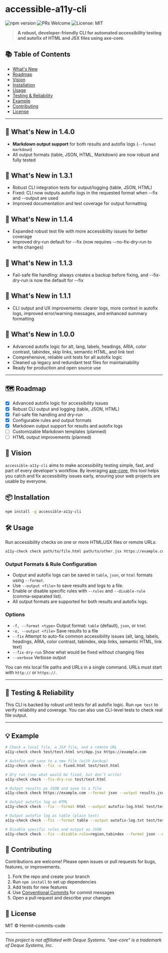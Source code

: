 # accessible-a11y-cli

![npm version](https://img.shields.io/npm/v/accessible-a11y-cli?style=flat-square)
![PRs Welcome](https://img.shields.io/badge/PRs-welcome-brightgreen.svg?style=flat-square)
![License: MIT](https://img.shields.io/badge/License-MIT-yellow.svg?style=flat-square)

> **A robust, developer-friendly CLI for automated accessibility testing and autofix of HTML and JSX files using axe-core.**

## 📚 Table of Contents

- [What's New](#-whats-new-in-140)
- [Roadmap](#-roadmap)
- [Vision](#-vision)
- [Installation](#-installation)
- [Usage](#-usage)
- [Testing & Reliability](#-testing--reliability)
- [Example](#-example)
- [Contributing](#-contributing)
- [License](#-license)

---

## 🚀 What's New in 1.4.0

- **Markdown output support** for both results and autofix logs (`--format markdown`)
- All output formats (table, JSON, HTML, Markdown) are now robust and fully tested

## 🚀 What's New in 1.3.1

- Robust CLI integration tests for output/logging (table, JSON, HTML)
- Fixed: CLI now outputs autofix logs in the requested format when --fix and --output are used
- Improved documentation and test coverage for output formatting

## 🚀 What's New in 1.1.4

- Expanded robust test file with more accessibility issues for better coverage
- Improved dry-run default for --fix (now requires --no-fix-dry-run to write changes)

## 🚀 What's New in 1.1.3

- Fail-safe file handling: always creates a backup before fixing, and --fix-dry-run is now the default for --fix

## 🚀 What's New in 1.1.1

- CLI output and UX improvements: clearer logs, more context in autofix logs, improved error/warning messages, and enhanced summary formatting

## 🚀 What's New in 1.0.0

- Advanced autofix logic for alt, lang, labels, headings, ARIA, color contrast, tabindex, skip links, semantic HTML, and link text
- Comprehensive, reliable unit tests for all autofix logic
- Cleaned up legacy and redundant test files for maintainability
- Ready for production and open source use

---

## 🗺️ Roadmap

- [x] Advanced autofix logic for accessibility issues
- [x] Robust CLI output and logging (table, JSON, HTML)
- [x] Fail-safe file handling and dry-run
- [x] Configurable rules and output formats
- [x] Markdown output support for results and autofix logs
- [ ] Customizable Markdown templates (planned)
- [ ] HTML output improvements (planned)

## 🚀 Vision

`accessible-a11y-cli` aims to make accessibility testing simple, fast, and part of every developer's workflow. By leveraging [axe-core](https://github.com/dequelabs/axe-core), this tool helps you catch and fix accessibility issues early, ensuring your web projects are usable by everyone.

## 📦 Installation

```bash
npm install -g accessible-a11y-cli
```

## 🛠️ Usage

Run accessibility checks on one or more HTML/JSX files or remote URLs:

```bash
a11y-check check path/to/file.html path/to/other.jsx https://example.com
```

### Output Formats & Rule Configuration

- Output and autofix logs can be saved in `table`, `json`, or `html` formats using `--format`.
- Use `--output <file>` to save results and logs to a file.
- Enable or disable specific rules with `--rules` and `--disable-rule` (comma-separated list).
- All output formats are supported for both results and autofix logs.

### Options

- `-f, --format <type>` Output format: `table` (default), `json`, or `html`
- `-o, --output <file>` Save results to a file
- `--fix` Attempt to auto-fix common accessibility issues (alt, lang, labels, headings, ARIA, color contrast, tabindex, skip links, semantic HTML, link text)
- `--fix-dry-run` Show what would be fixed without changing files
- `--verbose` Verbose output

You can mix local file paths and URLs in a single command. URLs must start with `http://` or `https://`.

---

## 🧪 Testing & Reliability

This CLI is backed by robust unit tests for all autofix logic. Run `npm test` to verify reliability and coverage. You can also use CLI-level tests to check real file output.

---

## 💡 Example

```bash
# Check a local file, a JSX file, and a remote URL
a11y-check check test/test.html src/App.jsx https://example.com

# Autofix and save to a new file (with backup)
a11y-check check --fix -o fixed.html test/test.html

# Dry run (see what would be fixed, but don’t write)
a11y-check check --fix-dry-run test/test.html

# Output results as JSON and save to a file
a11y-check check https://example.com --format json --output results.json

# Output autofix log as HTML
a11y-check check --fix --format html --output autofix-log.html test/test.html

# Output autofix log as table (plain text)
a11y-check check --fix --format table --output autofix-log.txt test/test.html

# Disable specific rules and output as JSON
a11y-check check --fix --disable-rule=region,tabindex --format json --output autofix-log.json test/test.html
```

## 🤝 Contributing

Contributions are welcome! Please open issues or pull requests for bugs, features, or improvements.

1. Fork the repo and create your branch
2. Run `npm install` to set up dependencies
3. Add tests for new features
4. Use [Conventional Commits](https://www.conventionalcommits.org/) for commit messages
5. Open a pull request and describe your changes

## 📄 License

MIT © Hermit-commits-code

---

_This project is not affiliated with Deque Systems. "axe-core" is a trademark of Deque Systems, Inc._
